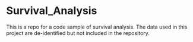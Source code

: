 # Survival_Analysis
This is a repo for a code sample of survival analysis.
The data used in this project are de-identified but not included in the repository.
